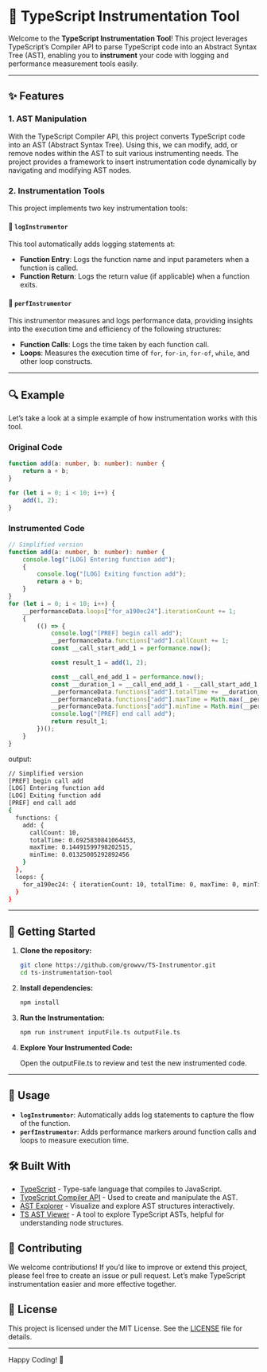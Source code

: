# 🔧 TypeScript Instrumentation Tool

Welcome to the **TypeScript Instrumentation Tool**! This project leverages TypeScript’s Compiler API to parse TypeScript code into an Abstract Syntax Tree (AST), enabling you to **instrument** your code with logging and performance measurement tools easily.

---

## ✨ Features

### 1. AST Manipulation
With the TypeScript Compiler API, this project converts TypeScript code into an AST (Abstract Syntax Tree). Using this, we can modify, add, or remove nodes within the AST to suit various instrumenting needs. The project provides a framework to insert instrumentation code dynamically by navigating and modifying AST nodes.

### 2. Instrumentation Tools
This project implements two key instrumentation tools:

#### 🔹 `logInstrumentor`
This tool automatically adds logging statements at:
- **Function Entry**: Logs the function name and input parameters when a function is called.
- **Function Return**: Logs the return value (if applicable) when a function exits.

#### 🔹 `perfInstrumentor`
This instrumentor measures and logs performance data, providing insights into the execution time and efficiency of the following structures:
- **Function Calls**: Logs the time taken by each function call.
- **Loops**: Measures the execution time of `for`, `for-in`, `for-of`, `while`, and other loop constructs.

---

## 🔍 Example

Let’s take a look at a simple example of how instrumentation works with this tool.

### Original Code
```typescript
function add(a: number, b: number): number {
    return a + b;
}

for (let i = 0; i < 10; i++) {
    add(1, 2);
}
```

### Instrumented Code
```typescript
// Simplified version
function add(a: number, b: number): number {
    console.log("[LOG] Entering function add");
    {
        console.log("[LOG] Exiting function add");
        return a + b;
    }
}
for (let i = 0; i < 10; i++) {
    __performanceData.loops["for_a190ec24"].iterationCount += 1;
    {
        (() => {
            console.log("[PREF] begin call add");
            __performanceData.functions["add"].callCount += 1;
            const __call_start_add_1 = performance.now();

            const result_1 = add(1, 2);

            const __call_end_add_1 = performance.now();
            const __duration_1 = __call_end_add_1 - __call_start_add_1;
            __performanceData.functions["add"].totalTime += __duration_1;
            __performanceData.functions["add"].maxTime = Math.max(__performanceData.functions["add"].maxTime, __duration_1);
            __performanceData.functions["add"].minTime = Math.min(__performanceData.functions["add"].minTime, __duration_1);
            console.log("[PREF] end call add");
            return result_1;
        })();
    }
}

```

output:
```bash
// Simplified version
[PREF] begin call add
[LOG] Entering function add
[LOG] Exiting function add
[PREF] end call add
{
  functions: {
    add: {
      callCount: 10,
      totalTime: 0.6925830841064453,
      maxTime: 0.14491599798202515,
      minTime: 0.01325005292892456
    }
  },
  loops: {
    for_a190ec24: { iterationCount: 10, totalTime: 0, maxTime: 0, minTime: Infinity }
  }
}
```

---

## 🚀 Getting Started
1. **Clone the repository:**
   ```bash
   git clone https://github.com/growvv/TS-Instrumentor.git
   cd ts-instrumentation-tool
    ``` 

2. **Install dependencies:**
    ```bash
    npm install
    ```
3. **Run the Instrumentation:**
    ```bash
    npm run instrument inputFile.ts outputFile.ts
    ```

4. **Explore Your Instrumented Code:**

    Open the outputFile.ts to review and test the new instrumented code.


---

## 📖 Usage

- **`logInstrumentor`**: Automatically adds log statements to capture the flow of the function.
- **`perfInstrumentor`**: Adds performance markers around function calls and loops to measure execution time.

## 🛠️ Built With

- [TypeScript](https://www.typescriptlang.org/) - Type-safe language that compiles to JavaScript.
- [TypeScript Compiler API](https://github.com/microsoft/TypeScript/wiki/Using-the-Compiler-API) - Used to create and manipulate the AST.
- [AST Explorer](https://astexplorer.net/) - Visualize and explore AST structures interactively.
- [TS AST Viewer](https://ts-ast-viewer.com/) - A tool to explore TypeScript ASTs, helpful for understanding node structures.


## 🤝 Contributing

We welcome contributions! If you’d like to improve or extend this project, please feel free to create an issue or pull request. Let’s make TypeScript instrumentation easier and more effective together.


## 📄 License

This project is licensed under the MIT License. See the [LICENSE](./LICENSE) file for details.

---

Happy Coding! 🚀
